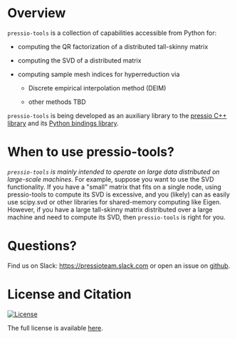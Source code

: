 
# Overview

`pressio-tools` is a collection of capabilities accessible from Python for:

- computing the QR factorization of a distributed tall-skinny matrix

- computing the SVD of a distributed matrix

- computing sample mesh indices for hyperreduction via

	- Discrete empirical interpolation method (DEIM)

	- other methods TBD

`pressio-tools` is being developed as an auxiliary library to the [pressio C++ library](https://pressio.github.io/pressio/html/index.html) and its [Python bindings library](https://pressio.github.io/pressio4py/html/index.html).

# When to use pressio-tools?

*`pressio-tools` is mainly intended to operate on large data distributed on large-scale machines.*
For example, suppose you want to use the SVD functionality. If you have a "small" matrix that fits on a single node, using pressio-tools to compute its SVD is excessive, and you (likely) can as easily use scipy.svd or other libraries for shared-memory computing like Eigen.
However, if you have a large tall-skinny matrix distributed over a large machine and need to compute its SVD, then `pressio-tools` is right for you.


# Questions?
Find us on Slack: https://pressioteam.slack.com or open an issue on [github](https://github.com/Pressio/pressio-tools).


# License and Citation
[![License](https://img.shields.io/badge/License-BSD%203--Clause-blue.svg)](https://opensource.org/licenses/BSD-3-Clause)

The full license is available [here](https://pressio.github.io/various/license/).

